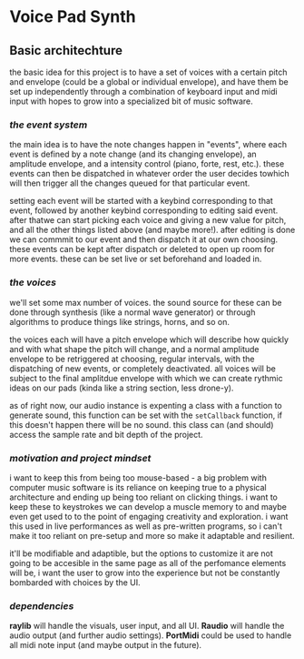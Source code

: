# Voice Pad Synth


## Basic architechture

the basic idea for this project is to have a set of voices with a certain pitch and envelope (could be a global or individual envelope), and have them be set up independently through a combination of keyboard input and midi input with hopes to grow into a specialized bit of music software. 

### _the event system_
the main idea is to have the note changes happen in "events", where each event is defined by a note change (and its changing envelope), an amplitude envelope, and a intensity control (piano, forte, rest, etc.). these events can then be dispatched in whatever order the user decides towhich will then trigger all the changes queued for that particular event. 

setting each event will be started with a keybind corresponding to that event, followed by another keybind corresponding to editing said event. after thatwe can start picking each voice and giving a new value for pitch, and all the other things listed above (and maybe more!). after editing is done we can commmit to our event and then dispatch it at our own choosing. these events can be kept after dispatch or deleted to open up room for more events. these can be set live or set beforehand and loaded in. 

### _the voices_
we'll set some max number of voices. the sound source for these can be done through synthesis (like a normal wave generator) or through algorithms to produce things like strings, horns, and so on. 

the voices each will have a pitch envelope which will describe how quickly and with what shape the pitch will change, and a normal amplitude envelope to be retriggered at choosing, regular intervals, with the dispatching of new events, or completely deactivated. all voices will be subject to the final amplitdue envelope with which we can create rythmic ideas on our pads (kinda like a string section, less drone-y).  

as of right now, our audio instance is expenting a class with a function to generate sound, this function can be set with the `setCallback` function, if this doesn't happen there will be no sound. this class can (and should) access the sample rate and bit depth of the project. 

### _motivation and project mindset_
i want to keep this from being too mouse-based - a big problem with computer music software is its reliance on keeping true to a physical architecture and ending up being too reliant on clicking things. i want to keep these to keystrokes we can develop a muscle memory to and maybe even get used to to the point of engaging creativity and exploration. i want this used in live performances as well as pre-written programs, so i can't make it too reliant on pre-setup and more so make it adaptable and resilient. 

it'll be modifiable and adaptible, but the options to customize it are not going to be accesible in the same page as all of the perfomance elements will be, i want the user to grow into the experience but not be constantly bombarded with choices by the UI. 

### _dependencies_
**raylib** will handle the visuals, user input, and all UI. **Raudio** will handle the audio output (and further audio settings). **PortMidi** could be used to handle all midi note input (and maybe output in the future). 
